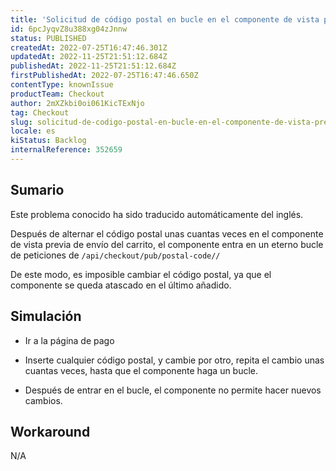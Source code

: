 ```yaml
---
title: 'Solicitud de código postal en bucle en el componente de vista previa del envío'
id: 6pcJyqvZ8u388xg04zJnnw
status: PUBLISHED
createdAt: 2022-07-25T16:47:46.301Z
updatedAt: 2022-11-25T21:51:12.684Z
publishedAt: 2022-11-25T21:51:12.684Z
firstPublishedAt: 2022-07-25T16:47:46.650Z
contentType: knownIssue
productTeam: Checkout
author: 2mXZkbi0oi061KicTExNjo
tag: Checkout
slug: solicitud-de-codigo-postal-en-bucle-en-el-componente-de-vista-previa-del-envio
locale: es
kiStatus: Backlog
internalReference: 352659
---
```


## Sumario

<div class="alert alert-info">
  <p>Este problema conocido ha sido traducido automáticamente del inglés.</p>
</div>


Después de alternar el código postal unas cuantas veces en el componente de vista previa de envío del carrito, el componente entra en un eterno bucle de peticiones de `/api/checkout/pub/postal-code//`

De este modo, es imposible cambiar el código postal, ya que el componente se queda atascado en el último añadido.



## Simulación


- Ir a la página de pago

- Inserte cualquier código postal, y cambie por otro, repita el cambio unas cuantas veces, hasta que el componente haga un bucle.

- Después de entrar en el bucle, el componente no permite hacer nuevos cambios.



## Workaround


N/A

